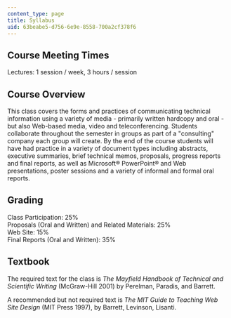 ```yaml
---
content_type: page
title: Syllabus
uid: 63beabe5-d756-6e9e-8558-700a2cf378f6
---
```


Course Meeting Times
--------------------

Lectures: 1 session / week, 3 hours / session

Course Overview
---------------

This class covers the forms and practices of communicating technical information using a variety of media - primarily written hardcopy and oral - but also Web-based media, video and teleconferencing. Students collaborate throughout the semester in groups as part of a "consulting" company each group will create. By the end of the course students will have had practice in a variety of document types including abstracts, executive summaries, brief technical memos, proposals, progress reports and final reports, as well as Microsoft® PowerPoint® and Web presentations, poster sessions and a variety of informal and formal oral reports.

Grading
-------

Class Participation: 25%  
Proposals (Oral and Written) and Related Materials: 25%  
Web Site: 15%  
Final Reports (Oral and Written): 35%

Textbook
--------

The required text for the class is _The Mayfield Handbook of Technical and Scientific Writing_ (McGraw-Hill 2001) by Perelman, Paradis, and Barrett.

A recommended but not required text is _The MIT Guide to Teaching Web Site Design_ (MIT Press 1997), by Barrett, Levinson, Lisanti.
